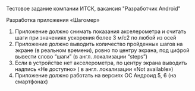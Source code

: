 Тестовое задание компании ИТСК, вакансия "Разработчик Android"

Разработка приложения «Шагомер»

1.	Приложение должно снимать показания акселерометра и считать шаги при значениях ускорения более 3 м/с2  по любой из осей  
2.	Приложение должно выводить количество пройденных шагов на экране (в реальном времени), ровно по центру экрана, под цифрой вывести слово “шаги” (в англ. локализации “steps”)
3.	Если в устройстве нет акселерометра, по центру экрана выводить надпись «Не доступно» ( в англ. локализации «Not available») 
4.	Приложение должно работать на версиях ОС Андроид 5, 6 (на смартфонах)

